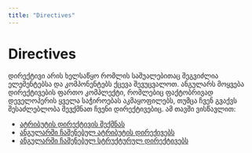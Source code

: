 ```yaml
---
title: "Directives"
---
```


# Directives

დირექტივი არის ხელსაწყო რომლის საშუალებითაც შეგვიძლია ელემენტებსა და კომპონენტებს
ქცევა შევუცვალოთ. ანგულარს მოყვება დირექტივების ფართო კომპლექტი, რომლებიც
ფაქტობრივად დეველოპერის ყველა საჭიროებას აკმაყოფილებს, თუმცა ჩვენ გვაქვს შესაძლებლობა
შევქმნათ ჩვენი დირექტივებიც. ამ თავში ვისწავლით:

- [ატრიბუტის დირექტივის შექმნას](./doc/guides/angular/directives/creating-directive)
- [ანგულარში ჩაშენებულ ატრიბუტის დირექივებს](./doc/guides/angular/directives/attribute-directives)
- [ანგულარში ჩაშენებულ სტრუქტურულ დირექტივებს](./doc/guides/angular/directives/structural-directives)
